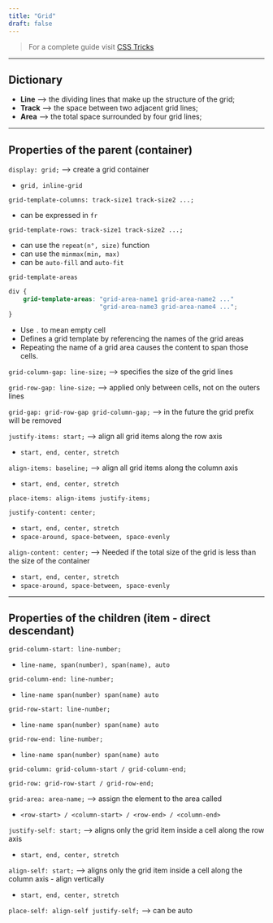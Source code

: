 ```yaml
---
title: "Grid"
draft: false
---
```


> For a complete guide visit [CSS Tricks](https://css-tricks.com/snippets/css/complete-guide-grid/)

* * *

## Dictionary

-   **Line** --> the dividing lines that make up the structure of the grid;
-   **Track** --> the space between two adjacent grid lines;
-   **Area** --> the total space surrounded by four grid lines;

* * *

## Properties of the parent (container)

`display: grid;` --> create a grid container

-   `grid, inline-grid`

`grid-template-columns: track-size1 track-size2 ...;`

-   can be expressed in `fr`

`grid-template-rows: track-size1 track-size2 ...;`

-   can use the `repeat(n°, size)` function
-   can use the `minmax(min, max)`
-   can be `auto-fill` and `auto-fit`

`grid-template-areas`

```css
div {
    grid-template-areas: "grid-area-name1 grid-area-name2 ..."
                         "grid-area-name3 grid-area-name4 ...";
}
```

-   Use `.` to mean empty cell
-   Defines a grid template by referencing the names of the grid areas
-   Repeating the name of a grid area causes the content to span those cells.

`grid-column-gap: line-size;` --> specifies the size of the grid lines

`grid-row-gap: line-size;` --> applied only between cells, not on the outers lines

`grid-gap: grid-row-gap grid-column-gap;` --> in the future the grid prefix will be removed

`justify-items: start;` -->  align all grid items along the row axis

-   `start, end, center, stretch`

`align-items: baseline;` --> align all grid items along the column axis

-   `start, end, center, stretch`

`place-items: align-items justify-items;`

`justify-content: center;`

-   `start, end, center, stretch`
-   `space-around, space-between, space-evenly`

`align-content: center;` --> Needed if the total size of the grid is less than the size of the container

-   `start, end, center, stretch`
-   `space-around, space-between, space-evenly`

* * *

## Properties of the children (item - direct descendant)

`grid-column-start: line-number;`

-   `line-name, span(number), span(name), auto`

`grid-column-end: line-number;`

-   `line-name span(number) span(name) auto`

`grid-row-start: line-number;`

-   `line-name span(number) span(name) auto`

`grid-row-end: line-number;`

-   `line-name span(number) span(name) auto`

`grid-column: grid-column-start / grid-column-end;`

`grid-row: grid-row-start / grid-row-end;`

`grid-area: area-name;` --> assign the element to the area called

-   `<row-start> / <column-start> / <row-end> / <column-end>`

`justify-self: start;` --> aligns only the grid item inside a cell along the row axis

-   `start, end, center, stretch`

`align-self: start;` --> aligns only the grid item inside a cell along the column axis - align vertically

-   `start, end, center, stretch`

`place-self: align-self justify-self;` --> can be auto

```python

```
